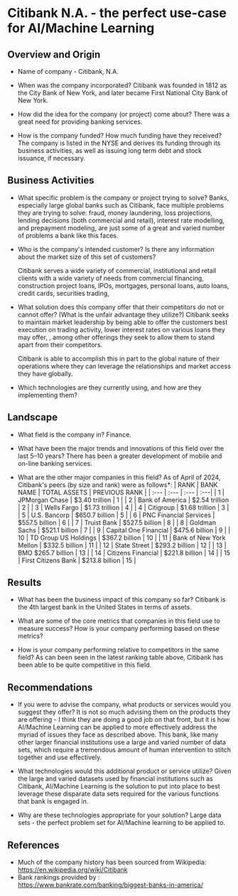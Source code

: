 # Citibank N.A. - the perfect use-case for AI/Machine Learning

## Overview and Origin

* Name of company - Citibank, N.A. 

* When was the company incorporated?
Citibank was founded in 1812 as the City Bank of New York, and later became First National City Bank of New York.

* How did the idea for the company (or project) come about?
There was a great need for providing banking services.

* How is the company funded? How much funding have they received?
The company is listed in the NYSE and derives its funding through its business activities, as well as issuing long term debt and stock issuance, if necessary.


## Business Activities

* What specific problem is the company or project trying to solve?
Banks, especially large global banks such as Citibank, face multiple problems they are trying to solve: fraud, money laundering, loss projections, lending decisions (both commercial and retail), interest rate modelling, and prepayment modeling, are just some of a great and varied number of problems a bank like this faces.

* Who is the company's intended customer? Is there any information about the market size of this set of customers?

    Citibank serves a wide variety of commercial, institutional and retail clients with a wide variety of needs from commercial financing, construction project loans, IPOs, mortgages, personal loans, auto loans, credit cards, securities trading, 

* What solution does this company offer that their competitors do not or cannot offer? (What is the unfair advantage they utilize?)
Citibank seeks to maintain market leadership by being able to offer the customers best execution on trading activity, lower interest rates on various loans they may offer, , among other offerings they seek to allow them to stand apart from their competitors.

    Citibank is able to accomplish this in part to the global nature of their operations where they can leverage the relationships and market access they have globally.

* Which technologies are they currently using, and how are they implementing them?

## Landscape

* What field is the company in?
Finance.

* What have been the major trends and innovations of this field over the last 5&ndash;10 years?
There has been a greater development of mobile and on-line banking services.

* What are the other major companies in this field?
As of April of 2024, Citibank's peers (by size and rank) were as follows*:
| RANK | BANK NAME | TOTAL ASSETS | PREVIOUS RANK |
| :--- | :--- | :--- | :---|
| 1 | JPMorgan Chase | $3.40 trillion | 1 |
| 2 | Bank of America | $2.54 trillion | 2 |
| 3 | Wells Fargo | $1.73 trillion | 4 |
| 4 | Citigroup | $1.68 trillion | 3 |
| 5 | U.S. Bancorp | $650.7 billion | 5 |
| 6 | PNC Financial Services | $557.5 billion | 6 |
| 7 | Truist Bank | $527.5 billion | 8 |
| 8 | Goldman Sachs | $521.1 billion | 7 |
| 9 | Capital One Financial | $475.6 billion | 9 |
| 10 | TD Group US Holdings | $367.2 billion | 10 |
| 11 | Bank of New York Mellon | $332.5 billion | 11 |
| 12 | State Street | $293.2 billion | 12 |
| 13 | BMO 	$265.7 billion | 13 |
| 14 | Citizens Financial | $221.8 billion | 14 |
| 15 | First Citizens Bank | $213.8 billion | 15 |

## Results

* What has been the business impact of this company so far?
Citibank is the 4th largest bank in the United States in terms of assets.

* What are some of the core metrics that companies in this field use to measure success? How is your company performing based on these metrics?

* How is your company performing relative to competitors in the same field?
As can been seen in the latest ranking table above, Citibank has been able to be quite competitive in this field.

## Recommendations

* If you were to advise the company, what products or services would you suggest they offer?
It is not so much advising them on the products they are offering - I think they are doing a good job on that front, but it is how AI/Machine Learning can be applied to more effectively address the myriad of issues they face as described above.  This bank, like many other larger financial institutions use a large and varied number of data sets, which require a tremendous amount of human intervention to stitch together and use effectively.

* What technologies would this additional product or service utilize?
Given the large and varied datasets used by financial institutions such as Citibank, AI/Machine Learning is the solution to put into place to best leverage these disparate data sets required for the various functions that bank is engaged in.

* Why are these technologies appropriate for your solution?
Large data sets - the perfect problem set for AI/Machine learning to be applied to.


## References

* Much of the company history has been sourced from Wikipedia: https://en.wikipedia.org/wiki/Citibank
* Bank rankings provided by : https://www.bankrate.com/banking/biggest-banks-in-america/